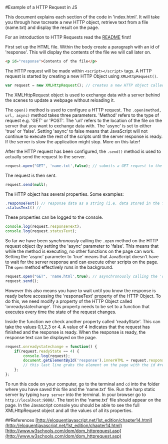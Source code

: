 #Example of a HTTP Request in JS

This document explains each section of the code in 'index.html'. It will take you through how tocreate a new HTTP object, retrieve text from a file (name.txt) and display the result on the page.

For an introduction to HTTP Requests read the [README](https://github.com/nikhilaravi/fac5/blob/nikkinotes/week2/FrontEndREADME.md) first!

First set up the HTML file. Within the body create a paragraph with an id of 'response'. This will display the contents of the file we will call later on.  

``` html
<p id="response">Contents of the file</p>
``` 

The HTTP request will be made within `<script></script>` tags. A HTTP request is started by creating a new HTTP Object using `XMLHttpRequest()`. 

``` js
var request = new XMLHttpRequest(); // creates a new HTTP object called 'request'

```
The XMLHttpRequest object is used to exchange data with a server behind the scenes to update a webpage without reloading it. 

The `open()` method is used to configure a HTTP request. The `.open(method, url, async)` method takes three parameters. 'Method' refers to the type of request e.g. 'GET' or 'POST'. The 'url' refers to the location of the file on the server that you want to exchange data with. The 'async' is set to either 'true' or 'false'. Setting 'async' to false means that JavaScript will not continue to execute the rest of the scripts until the server response is ready. If the server is slow the application might stop. More on this later! 

After the HTTP request has been configured, the `.send()` method is used to actually send the request to the server. 

``` js
request.open("GET", 'name.txt',false); // submits a GET request to the file 'name.txt'
```

The request is then sent. 
```js
request.send(null);
```
The HTTP object has several properties. Some examples: 

``` js
.responseText() // response data as a string (i.e. data stored in the file you have opened)
.statusText() // 
```

These properties can be logged to the console. 

```js
console.log(request.responseText);
console.log(request.statusText);
```

So far we have been *synchronously* calling the `.open` method on the HTTP request object (by setting the 'async' parameter to 'false'. This means that while the method is executing, no other functions on the page can work.  
Setting the 'async' parameter to 'true' means that JavaScript doesn't have to wait for the server response and can execute other scripts on the page. The `open` method effectively runs in the background. 

``` js
request.open("GET", 'name.html',true); // asynchronously calling the 'open' method
request.send();
```

However this also means you have to wait until you know the response is ready before accessing the 'responseText' property of the HTTP Object. To do this, we need modify a property of the HTTP Object called 'onreadystatechange'. This property needs to be set to a function that executes every time the state of the request changes.  

Inside the function we check another property called 'readyState'. This can take the values 0,1,2,3 or 4. A value of 4 indicates that the request has finished and the response is ready. When the response is ready, the response text can be displayed on the page. 

```js
request.onreadystatechange = function() {
	if(request.readyState == 4) {
		console.log(request);
		document.getElementById('response').innerHTML = request.responseText; 
		// this last line grabs the element on the page with the id #response and changes its text to the text from the file that was opened. 
	};
};
```

To run this code on your computer, go to the terminal and `cd` into the folder where you have saved this file and the 'name.txt' file. Run the harp static server by typing `harp server` into the terminal. In your browser go to `http://localhost:9000/`.
The text in the 'name.txt' file should appear on the page. In the Javascript console you should be able to see the full XMLHttpRequest object and all the values of all its properties. 


##References
[http://eloquentjavascript.net/1st_edition/chapter14.html](http://eloquentjavascript.net/1st_edition/chapter14.html)
[http://www.w3schools.com/dom/dom_httprequest.asp](http://www.w3schools.com/dom/dom_httprequest.asp)

